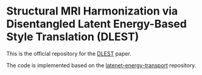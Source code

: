 # Structural MRI Harmonization via Disentangled Latent Energy-Based Style Translation (DLEST)
This is the official repository for the [DLEST](https://doi.org/10.1007/978-3-031-45673-2_1) paper.

The code is implemented based on the [latenet-energy-transport](https://github.com/YangNaruto/latent-energy-transport) repository.


